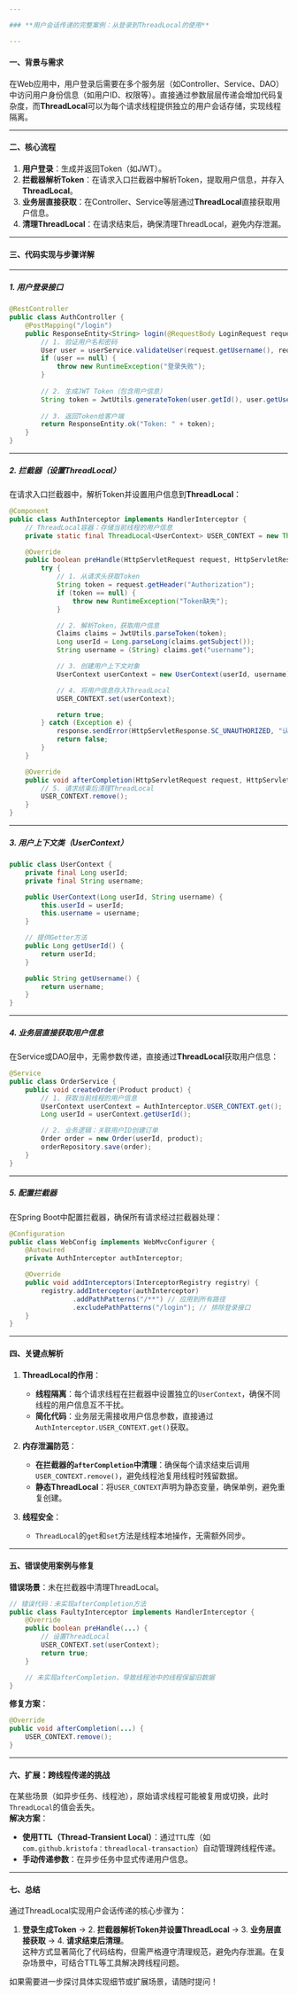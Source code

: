 ```yaml
---

### **用户会话传递的完整案例：从登录到ThreadLocal的使用**

---
```


#### **一、背景与需求**
在Web应用中，用户登录后需要在多个服务层（如Controller、Service、DAO）中访问用户身份信息（如用户ID、权限等）。直接通过参数层层传递会增加代码复杂度，而**ThreadLocal**可以为每个请求线程提供独立的用户会话存储，实现线程隔离。

---

#### **二、核心流程**
1. **用户登录**：生成并返回Token（如JWT）。
2. **拦截器解析Token**：在请求入口拦截器中解析Token，提取用户信息，并存入**ThreadLocal**。
3. **业务层直接获取**：在Controller、Service等层通过**ThreadLocal**直接获取用户信息。
4. **清理ThreadLocal**：在请求结束后，确保清理ThreadLocal，避免内存泄漏。

---

#### **三、代码实现与步骤详解**

---

##### **1. 用户登录接口**
```java
@RestController
public class AuthController {
    @PostMapping("/login")
    public ResponseEntity<String> login(@RequestBody LoginRequest request) {
        // 1. 验证用户名和密码
        User user = userService.validateUser(request.getUsername(), request.getPassword());
        if (user == null) {
            throw new RuntimeException("登录失败");
        }
        
        // 2. 生成JWT Token（包含用户信息）
        String token = JwtUtils.generateToken(user.getId(), user.getUsername());
        
        // 3. 返回Token给客户端
        return ResponseEntity.ok("Token: " + token);
    }
}
```

---

##### **2. 拦截器（设置ThreadLocal）**
在请求入口拦截器中，解析Token并设置用户信息到**ThreadLocal**：
```java
@Component
public class AuthInterceptor implements HandlerInterceptor {
    // ThreadLocal容器：存储当前线程的用户信息
    private static final ThreadLocal<UserContext> USER_CONTEXT = new ThreadLocal<>();

    @Override
    public boolean preHandle(HttpServletRequest request, HttpServletResponse response, Object handler) {
        try {
            // 1. 从请求头获取Token
            String token = request.getHeader("Authorization");
            if (token == null) {
                throw new RuntimeException("Token缺失");
            }

            // 2. 解析Token，获取用户信息
            Claims claims = JwtUtils.parseToken(token);
            Long userId = Long.parseLong(claims.getSubject());
            String username = (String) claims.get("username");

            // 3. 创建用户上下文对象
            UserContext userContext = new UserContext(userId, username);

            // 4. 将用户信息存入ThreadLocal
            USER_CONTEXT.set(userContext);

            return true;
        } catch (Exception e) {
            response.sendError(HttpServletResponse.SC_UNAUTHORIZED, "认证失败");
            return false;
        }
    }

    @Override
    public void afterCompletion(HttpServletRequest request, HttpServletResponse response, Object handler, Exception ex) {
        // 5. 请求结束后清理ThreadLocal
        USER_CONTEXT.remove();
    }
}
```

---

##### **3. 用户上下文类（UserContext）**
```java
public class UserContext {
    private final Long userId;
    private final String username;

    public UserContext(Long userId, String username) {
        this.userId = userId;
        this.username = username;
    }

    // 提供Getter方法
    public Long getUserId() {
        return userId;
    }

    public String getUsername() {
        return username;
    }
}
```

---

##### **4. 业务层直接获取用户信息**
在Service或DAO层中，无需参数传递，直接通过**ThreadLocal**获取用户信息：
```java
@Service
public class OrderService {
    public void createOrder(Product product) {
        // 1. 获取当前线程的用户信息
        UserContext userContext = AuthInterceptor.USER_CONTEXT.get();
        Long userId = userContext.getUserId();

        // 2. 业务逻辑：关联用户ID创建订单
        Order order = new Order(userId, product);
        orderRepository.save(order);
    }
}
```

---

##### **5. 配置拦截器**
在Spring Boot中配置拦截器，确保所有请求经过拦截器处理：
```java
@Configuration
public class WebConfig implements WebMvcConfigurer {
    @Autowired
    private AuthInterceptor authInterceptor;

    @Override
    public void addInterceptors(InterceptorRegistry registry) {
        registry.addInterceptor(authInterceptor)
                .addPathPatterns("/**") // 应用到所有路径
                .excludePathPatterns("/login"); // 排除登录接口
    }
}
```

---

#### **四、关键点解析**
1. **ThreadLocal的作用**：
   - **线程隔离**：每个请求线程在拦截器中设置独立的`UserContext`，确保不同线程的用户信息互不干扰。
   - **简化代码**：业务层无需接收用户信息参数，直接通过`AuthInterceptor.USER_CONTEXT.get()`获取。

2. **内存泄漏防范**：
   - **在拦截器的`afterCompletion`中清理**：确保每个请求结束后调用`USER_CONTEXT.remove()`，避免线程池复用线程时残留数据。
   - **静态ThreadLocal**：将`USER_CONTEXT`声明为静态变量，确保单例，避免重复创建。

3. **线程安全**：
   - `ThreadLocal`的`get`和`set`方法是线程本地操作，无需额外同步。

---

#### **五、错误使用案例与修复**
**错误场景**：未在拦截器中清理ThreadLocal。
```java
// 错误代码：未实现afterCompletion方法
public class FaultyInterceptor implements HandlerInterceptor {
    @Override
    public boolean preHandle(...) {
        // 设置ThreadLocal
        USER_CONTEXT.set(userContext);
        return true;
    }

    // 未实现afterCompletion，导致线程池中的线程保留旧数据
}
```

**修复方案**：
```java
@Override
public void afterCompletion(...) {
    USER_CONTEXT.remove();
}
```

---

#### **六、扩展：跨线程传递的挑战**
在某些场景（如异步任务、线程池），原始请求线程可能被复用或切换，此时`ThreadLocal`的值会丢失。  
**解决方案**：
- **使用TTL（Thread-Transient Local）**：通过`TTL`库（如`com.github.kristofa：threadlocal-transaction`）自动管理跨线程传递。
- **手动传递参数**：在异步任务中显式传递用户信息。

---

#### **七、总结**
通过ThreadLocal实现用户会话传递的核心步骤为：
1. **登录生成Token** → 2. **拦截器解析Token并设置ThreadLocal** → 3. **业务层直接获取** → 4. **请求结束后清理**。  
这种方式显著简化了代码结构，但需严格遵守清理规范，避免内存泄漏。在复杂场景中，可结合TTL等工具解决跨线程问题。

如果需要进一步探讨具体实现细节或扩展场景，请随时提问！
